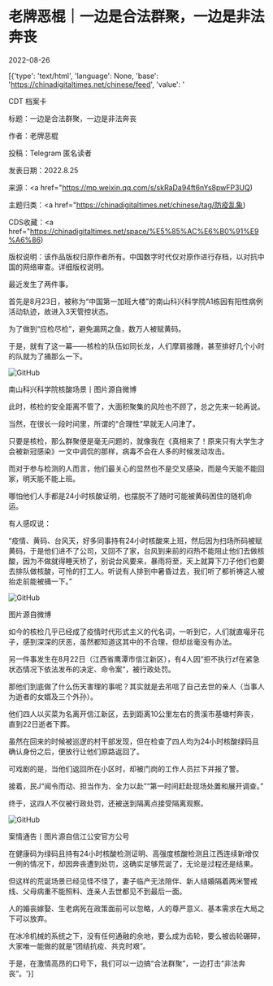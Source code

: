 # 老牌恶棍｜一边是合法群聚，一边是非法奔丧

2022-08-26

[{'type': 'text/html', 'language': None, 'base': 'https://chinadigitaltimes.net/chinese/feed', 'value': '

CDT 档案卡

标题：一边是合法群聚，一边是非法奔丧

作者：老牌恶棍

投稿：Telegram 匿名读者

发表日期：2022.8.25

来源：<a href="https://mp.weixin.qq.com/s/skRaDa94ft6nYs8pwFP3UQ)

主题归类：<a href="https://chinadigitaltimes.net/chinese/tag/防疫乱象)

CDS收藏：<a href="https://chinadigitaltimes.net/space/%E5%85%AC%E6%B0%91%E9%A6%86)

版权说明：该作品版权归原作者所有。中国数字时代仅对原作进行存档，以对抗中国的网络审查。详细版权说明。





最近发生了两件事。

首先是8月23日，被称为“中国第一加班大楼”的南山科兴科学院A1栋因有阳性病例活动轨迹，故进入3天管控状态。

为了做到“应检尽检”，避免漏网之鱼，数万人被赋黄码。

于是，就有了这一幕——核检的队伍如同长龙，人们摩肩接踵，甚至排好几个小时的队就为了捅那么一下。

![GitHub](https://chinadigitaltimes.net/chinese/files/2022/08/post-686172-6308471b2101f.png)

南山科兴科学院核酸场景丨图片源自微博

此时，核检的安全距离不管了，大面积聚集的风险也不顾了，总之先来一轮再说。

当然，在很长一段时间里，所谓的“合理性”早就无人问津了。

只要是核检，那么群聚便是毫无问题的，就像我在《真相来了！原来只有大学生才会被新冠感染》一文中调侃的那样，病毒不会在人多的时候发动攻击。

而对于参与检测的人而言，他们最关心的显然也不是交叉感染，而是今天能不能回家，明天能不能上班。

哪怕他们人手都是24小时核酸证明，也摆脱不了随时可能被黄码困住的随机命运。

有人感叹说：

“疫情、黄码、台风天，好多同事持有24小时核酸来上班，然后因为扫场所码被赋黄码，于是他们进不了公司，又回不了家，台风到来前的闷热不能阻止他们去做核酸，因为不做就得睡天桥了，别说台风要来，暴雨将至，天上就算下刀子他们也要去排队做核酸，可怜的打工人。听说有人排到中暑昏过去，我们听了都祈祷这人被抬走前能被捅一下。”

![GitHub](https://chinadigitaltimes.net/chinese/files/2022/08/post-686172-6308471e661ca.png)

图片源自微博

如今的核检几乎已经成了疫情时代形式主义的代名词，一听到它，人们就直嘬牙花子，感到深深的厌恶，虽然都知道这其中的不合理，但却丝毫没有办法。

另一件事发生在8月22日（江西省鹰潭市信江新区），有4人因“拒不执行zf在紧急状态情况下依法发布的决定、命令案”，被行政处罚。

那他们到底做了什么伤天害理的事呢？其实就是去吊唁了自己去世的亲人（当事人为逝者的女婿及三个外孙）。

他们四人以买菜为名离开信江新区，去到距离10公里左右的贵溪市基塘村奔丧，直到22日逝者下葬。

虽然在回来的时候被巡逻的村干部发现，但在检查了四人均为24小时核酸绿码且确认身份之后，便放行让他们原路返回了。

可戏剧的是，当他们返回所在小区时，却被门岗的工作人员拦下并报了警。

接着，民J“闻令而动、担当作为、全力以赴”“第一时间赶赴现场处置和展开调查。”

终于，这四人不仅被行政处罚，还被送到隔离点接受隔离观察。

![GitHub](https://chinadigitaltimes.net/chinese/files/2022/08/post-686172-630847214d0d6.)

案情通告丨图片源自信江公安官方公号

在健康码为绿码且持有24小时核酸检测证明、高强度核酸检测且江西连续新增仅一例的情况下，却因奔丧遭到处罚，这确实足够荒诞了，无论是过程还是结果。

但这样的荒诞场景已经见怪不怪了，妻子临产无法陪伴、新人结婚隔着两米警戒线、父母病重不能照料、连亲人去世都见不到最后一面。

人的婚丧嫁娶、生老病死在政策面前可以忽略，人的尊严意义、基本需求在大局之下可以放弃。

在冰冷机械的系统之下，没有任何通融的余地，要么成为齿轮，要么被齿轮碾碎，大家唯一能做的就是“团结抗疫、共克时艰”。

于是，在激情高昂的口号下，我们可以一边搞“合法群聚”，一边打击“非法奔丧”。'}]